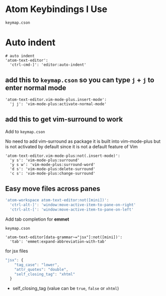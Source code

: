 # Atom Keybindings I Use
`keymap.cson`
# Auto indent 
```
# auto indent
'atom-text-editor':
  'ctrl-cmd-]': 'editor:auto-indent'
```

## add this to `keymap.cson` so you can type `j` + `j` to enter normal mode

```
'atom-text-editor.vim-mode-plus.insert-mode':
  'j j': 'vim-mode-plus:activate-normal-mode'
```

## add this to get vim-surround to work
Add to `keymap.cson`

No need to add vim-surround as package it is built into vim-mode-plus but is not activated by default since it is not a default feature of Vim

```
'atom-text-editor.vim-mode-plus:not(.insert-mode)':
  'y s': 'vim-mode-plus:surround'
  'y s w': 'vim-mode-plus:surround-word'
  'd s': 'vim-mode-plus:delete-surround'
  'c s': 'vim-mode-plus:change-surround'
```

## Easy move files across panes

```js
'atom-workspace atom-text-editor:not([mini])':
  'ctrl-alt-]': 'window:move-active-item-to-pane-on-right'
  'ctrl-alt-[': 'window:move-active-item-to-pane-on-left'
```

Add tab completion for **emmet**

`keymap.cson`

```
'atom-text-editor[data-grammar~="jsx"]:not([mini])':
  'tab': 'emmet:expand-abbreviation-with-tab'
```

for jsx files

```js
"jsx": {
    "tag_case": "lower",
    "attr_quotes": "double",
    "self_closing_tag": "xhtml"
  }
```

* self_closing_tag (value can be `true`, `false` or `xhtml`)
